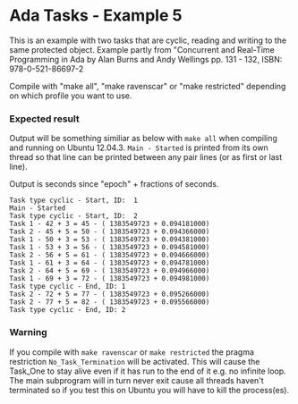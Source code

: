 Ada Tasks - Example 5
=====================
This is an example with two tasks that are cyclic, reading and writing
to the same protected object.
Example partly from "Concurrent and Real-Time Programming in Ada by Alan Burns
and Andy Wellings pp. 131 - 132, ISBN: 978-0-521-86697-2

Compile with "make all", "make ravenscar" or "make restricted" depending on
which profile you want to use.

### Expected result
Output will be something similiar as below with `make all` when compiling
and running on Ubuntu 12.04.3. `Main - Started` is printed from its own
thread so that line can be printed between any pair lines (or as first or
last line).

Output is seconds since "epoch" + fractions of seconds.

    Task type cyclic - Start, ID:  1
    Main - Started
    Task type cyclic - Start, ID:  2
    Task 1 - 42 + 3 = 45 - ( 1383549723 + 0.094181000)
    Task 2 - 45 + 5 = 50 - ( 1383549723 + 0.094366000)
    Task 1 - 50 + 3 = 53 - ( 1383549723 + 0.094381000)
    Task 1 - 53 + 3 = 56 - ( 1383549723 + 0.094581000)
    Task 2 - 56 + 5 = 61 - ( 1383549723 + 0.094666000)
    Task 1 - 61 + 3 = 64 - ( 1383549723 + 0.094781000)
    Task 2 - 64 + 5 = 69 - ( 1383549723 + 0.094966000)
    Task 1 - 69 + 3 = 72 - ( 1383549723 + 0.094981000)
    Task type cyclic - End, ID: 1
    Task 2 - 72 + 5 = 77 - ( 1383549723 + 0.095266000)
    Task 2 - 77 + 5 = 82 - ( 1383549723 + 0.095566000)
    Task type cyclic - End, ID: 2

### Warning
If you compile with `make ravenscar` or `make restricted` the pragma
restriction `No_Task_Termination` will be activated. This will cause the
Task\_One to stay alive even if it has run to the end of it e.g. no infinite loop.
The main subprogram will in turn never exit cause all threads haven't
terminated so if you test this on Ubuntu you will have to kill the process(es).
